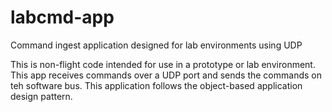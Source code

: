 labcmd-app
==========

Command ingest application designed for lab environments using UDP

This is non-flight code intended for use in a prototype or lab environment. This app receives
commands over a UDP port and sends the commands on teh software bus. This application follows
the object-based application design pattern.  

